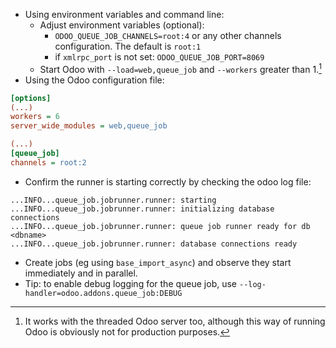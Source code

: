 - Using environment variables and command line:
  - Adjust environment variables (optional):
    - `ODOO_QUEUE_JOB_CHANNELS=root:4` or any other channels
      configuration. The default is `root:1`
    - if `xmlrpc_port` is not set: `ODOO_QUEUE_JOB_PORT=8069`
  - Start Odoo with `--load=web,queue_job` and `--workers` greater than
    1.[^1]
- Using the Odoo configuration file:

``` ini
[options]
(...)
workers = 6
server_wide_modules = web,queue_job

(...)
[queue_job]
channels = root:2
```

- Confirm the runner is starting correctly by checking the odoo log
  file:

``` 
...INFO...queue_job.jobrunner.runner: starting
...INFO...queue_job.jobrunner.runner: initializing database connections
...INFO...queue_job.jobrunner.runner: queue job runner ready for db <dbname>
...INFO...queue_job.jobrunner.runner: database connections ready
```

- Create jobs (eg using `base_import_async`) and observe they start
  immediately and in parallel.
- Tip: to enable debug logging for the queue job, use
  `--log-handler=odoo.addons.queue_job:DEBUG`

[^1]: It works with the threaded Odoo server too, although this way of
    running Odoo is obviously not for production purposes.
